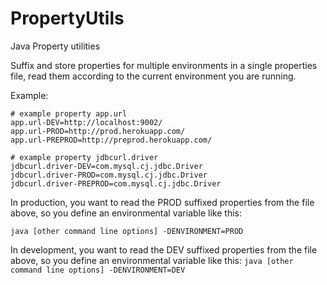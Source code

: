 # PropertyUtils
Java Property utilities

Suffix and store properties for multiple environments in a single properties file, read them according to the current environment you are running.

Example:

```
# example property app.url
app.url-DEV=http://localhost:9002/
app.url-PROD=http://prod.herokuapp.com/
app.url-PREPROD=http://preprod.herokuapp.com/

# example property jdbcurl.driver
jdbcurl.driver-DEV=com.mysql.cj.jdbc.Driver
jdbcurl.driver-PROD=com.mysql.cj.jdbc.Driver
jdbcurl.driver-PREPROD=com.mysql.cj.jdbc.Driver
```

In production, you want to read the PROD suffixed properties from the file above, so you define an environmental variable like this:

```java [other command line options] -DENVIRONMENT=PROD```

In development, you want to read the DEV suffixed properties from the file above, so you define an environmental variable like this:
```java [other command line options] -DENVIRONMENT=DEV```
